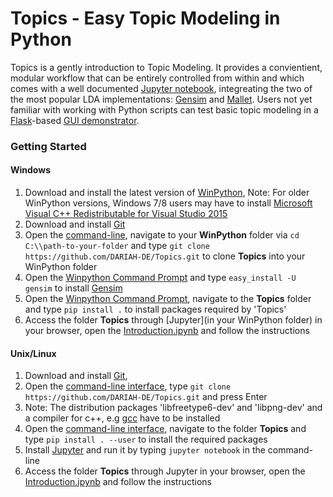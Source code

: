 # Topics - Easy Topic Modeling in Python #

Topics is a gently introduction to Topic Modeling. It provides a convientient, modular workflow that can be entirely controlled from within and which comes with a well documented [Jupyter notebook](http://jupyter.org/), integreating the two of the most popular LDA implementations: [Gensim](https://radimrehurek.com/gensim/) and [Mallet](http://mallet.cs.umass.edu/). Users not yet familiar with working with Python scripts can test basic topic modeling in a [Flask](http://flask.pocoo.org/)-based [GUI demonstrator](/demonstrator/README.md).

### Getting Started

#### Windows

1. Download and install the latest version of [WinPython](https://winpython.github.io/), Note: For older WinPython versions, Windows 7/8 users may have to install [Microsoft Visual C++ Redistributable for Visual Studio 2015](https://www.microsoft.com/de-de/download/details.aspx?id=48145)
2. Download and install [Git](https://git-scm.com/book/en/v2/Getting-Started-Installing-Git)
3. Open the [command-line](https://en.wikipedia.org/wiki/Command-line_interface), navigate to your **WinPython** folder via `cd C:\\path-to-your-folder` and type `git clone https://github.com/DARIAH-DE/Topics.git` to clone **Topics** into your WinPython folder
4. Open the [Winpython Command Prompt](https://github.com/winpython/winpython/wiki/Installing-Additional-Packages) and type `easy_install -U gensim` to install [Gensim](https://radimrehurek.com/gensim/)
5. Open the [Winpython Command Prompt](https://github.com/winpython/winpython/wiki/Installing-Additional-Packages), navigate to the **Topics** folder and type `pip install .` to install packages required by 'Topics'
6. Access the folder **Topics** through [Jupyter](in your WinPython folder) in your browser, open the [Introduction.ipynb](Introduction.ipynb) and follow the instructions


#### Unix/Linux

1. Download and install [Git](https://git-scm.com/book/en/v2/Getting-Started-Installing-Git), 
2. Open the [command-line interface](https://en.wikipedia.org/wiki/Command-line_interface), type `git clone https://github.com/DARIAH-DE/Topics.git` and press Enter
3. Note: The distribution packages 'libfreetype6-dev' and 'libpng-dev' and a compiler for c++, e.g [gcc](https://gcc.gnu.org/) have to be installed 
4. Open the [command-line interface](https://en.wikipedia.org/wiki/Command-line_interface), navigate to the folder **Topics**  and type `pip install . --user` to install the required packages 
5. Install [Jupyter](http://jupyter.readthedocs.io/en/latest/install.html) and run it by typing `jupyter notebook` in the command-line
5. Access the folder **Topics** through Jupyter in your browser, open the [Introduction.ipynb](Introduction.ipynb) and follow the instructions

